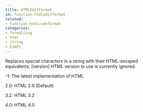 ```yaml
---
title: HTMLEditFormat
id: function-htmleditformat
related:
- function-htmlcodeformat
categories:
- formatting
- html
- string
- ESAPI
---
```


Replaces special characters in a string with their HTML-escaped equivalents.   [version]
HTML version to use is currently ignored.

-1: The latest implementation of HTML

2.0: HTML 2.0 (Default)

3.2: HTML 3.2

4.0: HTML 4.0
